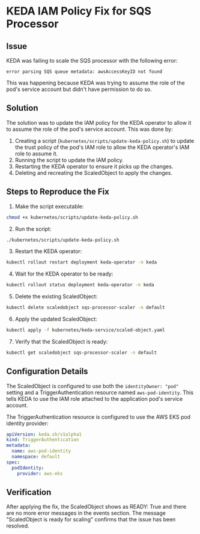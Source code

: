 # KEDA IAM Policy Fix for SQS Processor

## Issue
KEDA was failing to scale the SQS processor with the following error:
```
error parsing SQS queue metadata: awsAccessKeyID not found
```

This was happening because KEDA was trying to assume the role of the pod's service account but didn't have permission to do so.

## Solution
The solution was to update the IAM policy for the KEDA operator to allow it to assume the role of the pod's service account. This was done by:

1. Creating a script (`kubernetes/scripts/update-keda-policy.sh`) to update the trust policy of the pod's IAM role to allow the KEDA operator's IAM role to assume it.
2. Running the script to update the IAM policy.
3. Restarting the KEDA operator to ensure it picks up the changes.
4. Deleting and recreating the ScaledObject to apply the changes.

## Steps to Reproduce the Fix

1. Make the script executable:
```bash
chmod +x kubernetes/scripts/update-keda-policy.sh
```

2. Run the script:
```bash
./kubernetes/scripts/update-keda-policy.sh
```

3. Restart the KEDA operator:
```bash
kubectl rollout restart deployment keda-operator -n keda
```

4. Wait for the KEDA operator to be ready:
```bash
kubectl rollout status deployment keda-operator -n keda
```

5. Delete the existing ScaledObject:
```bash
kubectl delete scaledobject sqs-processor-scaler -n default
```

6. Apply the updated ScaledObject:
```bash
kubectl apply -f kubernetes/keda-service/scaled-object.yaml
```

7. Verify that the ScaledObject is ready:
```bash
kubectl get scaledobject sqs-processor-scaler -n default
```

## Configuration Details

The ScaledObject is configured to use both the `identityOwner: "pod"` setting and a TriggerAuthentication resource named `aws-pod-identity`. This tells KEDA to use the IAM role attached to the application pod's service account.

The TriggerAuthentication resource is configured to use the AWS EKS pod identity provider:
```yaml
apiVersion: keda.sh/v1alpha1
kind: TriggerAuthentication
metadata:
  name: aws-pod-identity
  namespace: default
spec:
  podIdentity:
    provider: aws-eks
```

## Verification
After applying the fix, the ScaledObject shows as READY: True and there are no more error messages in the events section. The message "ScaledObject is ready for scaling" confirms that the issue has been resolved.